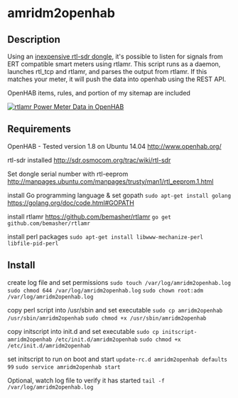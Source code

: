# amridm2openhab

## Description

Using an [inexpensive rtl-sdr dongle](https://www.amazon.com/s/ref=nb_sb_noss?field-keywords=RTL2832U), it's possible to listen for signals from ERT compatible smart meters using rtlamr. This script runs as a daemon, launches rtl_tcp and rtlamr, and parses the output from rtlamr. If this matches your meter, it will push the data into openhab using the REST API.

OpenHAB items, rules, and portion of my sitemap are included

[![rtlamr Power Meter Data in OpenHAB](http://img.youtube.com/vi/d_R2W4a2G6o/0.jpg)](http://www.youtube.com/watch?v=d_R2W4a2G6o "rtlamr Power Meter Data in OpenHAB")

## Requirements

OpenHAB - Tested version 1.8 on Ubuntu 14.04
http://www.openhab.org/

rtl-sdr installed
http://sdr.osmocom.org/trac/wiki/rtl-sdr

Set dongle serial number with rtl-eeprom
http://manpages.ubuntu.com/manpages/trusty/man1/rtl_eeprom.1.html

install Go programming language & set gopath
`sudo apt-get install golang`
https://golang.org/doc/code.html#GOPATH

install rtlamr https://github.com/bemasher/rtlamr
`go get github.com/bemasher/rtlamr`

install perl packages
`sudo apt-get install libwww-mechanize-perl libfile-pid-perl`

## Install
create log file and set permissions
`sudo touch /var/log/amridm2openhab.log`
`sudo chmod 644 /var/log/amridm2openhab.log`
`sudo chown root:adm /var/log/amridm2openhab.log`

copy perl script into /usr/sbin and set executable
`sudo cp amridm2openhab /usr/sbin/amridm2openhab`
`sudo chmod +x /usr/sbin/amridm2openhab`

copy initscript into init.d and set executable
`sudo cp initscript-amridm2openhab /etc/init.d/amridm2openhab`
`sudo chmod +x /etc/init.d/amridm2openhab`

set initscript to run on boot and start
`update-rc.d amridm2openhab defaults 99`
`sudo service amridm2openhab start`

Optional, watch log file to verify it has started
`tail -f /var/log/amridm2openhab.log`
